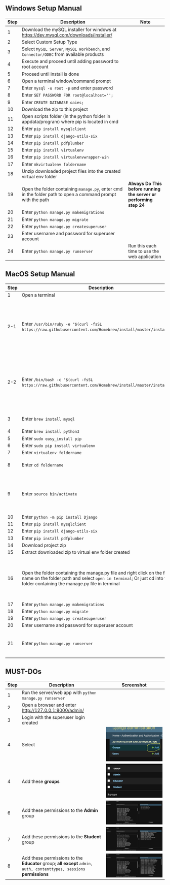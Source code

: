 ## Windows Setup Manual

| Step | Description | Note |
|----------|-------------|------------|
|1| Download the mySQL installer for windows at https://dev.mysql.com/downloads/installer/ |
|2| Select Custom Setup Type |
|3| Select `MySQL Server`, `MySQL Workbench`, and `Connector/ODBC` from available products |
|4| Execute and proceed until adding password to root account |
|5| Proceed until install is done |
|6| Open a terminal window/command prompt |
|7| Enter `mysql -u root -p` and enter password |
|8| Enter `SET PASSWORD FOR root@localhost='';` |
|9| Enter `CREATE DATABASE oaies;` |
|10| Download the zip to this project |
|11| Open scripts folder (in the python folder in appdata/program) where pip is located in cmd |
|12| Enter `pip install mysqlclient` |
|13| Enter `pip install django-utils-six` |
|14| Enter `pip install pdfplumber` |
|15| Enter `pip install virtualenv` |
|16| Enter `pip install virtualenvwrapper-win`|
|17|Enter `mkvirtualenv foldername`|
|18| Unzip downloaded project files into the created virtual env folder |
|19| Open the folder containing `manage.py`, enter cmd in the folder path to open a command prompt with the path | **Always Do This before running the server or performing step 24** |
|20| Enter `python manage.py makemigrations` |
|21| Enter `python manage.py migrate` |
|22| Enter `python manage.py createsuperuser`|
|23| Enter username and password for superuser account |
|24| Enter `python manage.py runserver` | Run this each time to use the web application |

## MacOS Setup Manual

| Step | Description | Note |
|----------|-------------|------------|
|1| Open a terminal |
|2-1| Enter `/usr/bin/ruby -e "$(curl -fsSL https://raw.githubusercontent.com/Homebrew/install/master/install)"` | Install homebrew only for users running `macOS High Sierra, Sierra, El Capitan, or earlier` |
|2-2| Enter `/bin/bash -c "$(curl -fsSL https://raw.githubusercontent.com/Homebrew/install/master/install.sh)"` | Install homebrew only for users running `macOs Catalina, Mojave, or Big Sur, or later` |
|3| Enter `brew install mysql`| mysql server needed |
|4| Enter `brew install python3`|
|5| Enter `sudo easy_install pip`|
|6| Enter `sudo pip install virtualenv`|
|7| Enter `virtualenv foldername`|
|8| Enter `cd foldername`| **MUST CD INTO THE FOLDER** |
|9| Enter `source bin/activate`| **ONLY DO THIS IN THE VIRTUAL ENV FOLDER CREATED** |
|10| Enter `python -m pip install Django`|
|11| Enter `pip install mysqlclient` |
|12| Enter `pip install django-utils-six` |
|13| Enter `pip install pdfplumber` |
|14| Download project zip |
|15| Extract downloaded zip to virtual env folder created |
|16| Open the folder containing the manage.py file and right click on the folder name on the folder path and select `open in terminal`; Or just cd into the folder containing the manage.py file in terminal| **Always Do This before running the server or performing step 21** |
|17| Enter `python manage.py makemigrations` |
|18| Enter `python manage.py migrate` |
|19| Enter `python manage.py createsuperuser`|
|20| Enter username and password for superuser account |
|21| Enter `python manage.py runserver` | **Run this each time to use the web application** |

## MUST-DOs
| Step | Description | Screenshot |
|----------|-------------|---------|
|1| Run the server/web app with `python manage.py runserver`|
|2| Open a browser and enter http://127.0.0.1:8000/admin/ |
|3| Login with the superuser login created |
|4| Select |![Guide1](/static/images/guide1.png)|
|4| Add these **groups**|![Guide11](/static/images/guide11.png)|
|6| Add these permissions to the **Admin** group |![Guide2](/static/images/guide2.png)|
|7| Add these permissions to the **Student** group |![Guide3](/static/images/guide3.png)|
|8| Add these permissions to the **Educator** group; **all except** `admin, auth, contenttypes, sessions` **permissions**|![Guide4](/static/images/guide4.png)|






<!-- ## Dependencies

```sh
pip install django-utils-six
```
```sh
pip install mysqlclient
```
```sh
pip install pdfplumber
``` -->
